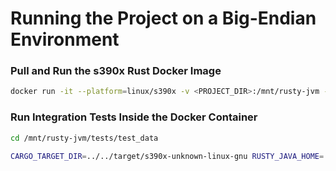 # Running the Project on a Big-Endian Environment

### Pull and Run the s390x Rust Docker Image
```bash
docker run -it --platform=linux/s390x -v <PROJECT_DIR>:/mnt/rusty-jvm --entrypoint /bin/bash s390x/rust
```

### Run Integration Tests Inside the Docker Container
```bash
cd /mnt/rusty-jvm/tests/test_data
```
```bash
CARGO_TARGET_DIR=../../target/s390x-unknown-linux-gnu RUSTY_JAVA_HOME=../.. cargo test
```
